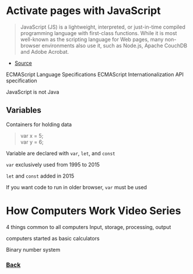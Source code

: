 # Activate pages with JavaScript

> JavaScript (JS) is a lightweight, interpreted, or just-in-time compiled programming language with first-class functions. While it is most well-known as the scripting language for Web pages, many non-browser environments also use it, such as Node.js, Apache CouchDB and Adobe Acrobat.
- [Source](https://developer.mozilla.org/en-US/docs/Web/JavaScript)

ECMAScript Language Specifications
ECMAScript Internationalization API specification

JavaScript is not Java

## Variables

Containers for holding data 
> var x = 5; <br>
> var y = 6;

Variable are declared with  `var`, `let`, and `const`

`var` exclusively used from 1995 to 2015

`let` and `const` added in 2015

If you want code to run in older browser, `var` must be used



# How Computers Work Video Series

4 things common to all computers
Input, storage, processing, output

computers started as basic calculators

Binary number system


### [Back](reading-notes/102/102-TOC.html)
